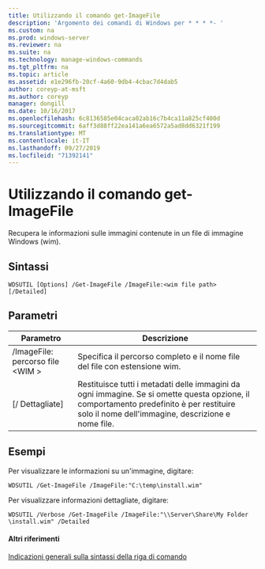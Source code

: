 ```yaml
---
title: Utilizzando il comando get-ImageFile
description: 'Argomento dei comandi di Windows per * * * *- '
ms.custom: na
ms.prod: windows-server
ms.reviewer: na
ms.suite: na
ms.technology: manage-windows-commands
ms.tgt_pltfrm: na
ms.topic: article
ms.assetid: e1e296fb-20cf-4a60-9db4-4cbac7d4dab5
author: coreyp-at-msft
ms.author: coreyp
manager: dongill
ms.date: 10/16/2017
ms.openlocfilehash: 6c8136585e04caca02ab16c7b4ca11a825cf400d
ms.sourcegitcommit: 6aff3d88ff22ea141a6ea6572a5ad8dd6321f199
ms.translationtype: MT
ms.contentlocale: it-IT
ms.lasthandoff: 09/27/2019
ms.locfileid: "71392141"
---
```

# <a name="using-the-get-imagefile-command"></a>Utilizzando il comando get-ImageFile



Recupera le informazioni sulle immagini contenute in un file di immagine Windows (wim).

## <a name="syntax"></a>Sintassi

```
WDSUTIL [Options] /Get-ImageFile /ImageFile:<wim file path> [/Detailed]
```

## <a name="parameters"></a>Parametri

|Parametro|Descrizione|
|---------|-----------|
|/ImageFile: percorso file \<WIM >|Specifica il percorso completo e il nome file del file con estensione wim.|
|[/ Dettagliate]|Restituisce tutti i metadati delle immagini da ogni immagine. Se si omette questa opzione, il comportamento predefinito è per restituire solo il nome dell'immagine, descrizione e nome file.|

## <a name="BKMK_examples"></a>Esempi

Per visualizzare le informazioni su un'immagine, digitare:
```
WDSUTIL /Get-ImageFile /ImageFile:"C:\temp\install.wim"
```
Per visualizzare informazioni dettagliate, digitare:
```
WDSUTIL /Verbose /Get-ImageFile /ImageFile:"\\Server\Share\My Folder \install.wim" /Detailed
```

#### <a name="additional-references"></a>Altri riferimenti

[Indicazioni generali sulla sintassi della riga di comando](command-line-syntax-key.md)